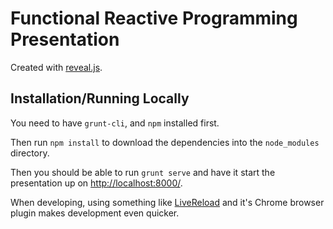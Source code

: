 # Functional Reactive Programming Presentation

Created with [reveal.js](http://lab.hakim.se/reveal-js/).

## Installation/Running Locally

You need to have `grunt-cli`, and `npm` installed first.

Then run `npm install` to download the dependencies into the `node_modules` directory.

Then you should be able to run `grunt serve` and have it start the presentation up on [http://localhost:8000/](http://localhost:8000/).

When developing, using something like [LiveReload](http://livereload.com/) and it's Chrome browser plugin makes development even quicker.

